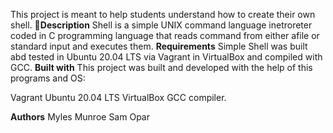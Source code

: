 This project is meant to help students understand how to create their own shell.
🤖**Description**
Shell is a simple UNIX command language inetroreter coded in C programming language that reads command from either afile or standard input and executes them.
**Requirements**
Simple Shell was built abd tested in Ubuntu 20.04 LTS via Vagrant in VirtualBox and compiled with GCC.
**Built with**
This project was built and developed with the help of this programs and OS:

Vagrant
Ubuntu 20.04 LTS
VirtualBox
GCC compiler.


**Authors**
Myles Munroe
Sam Opar
